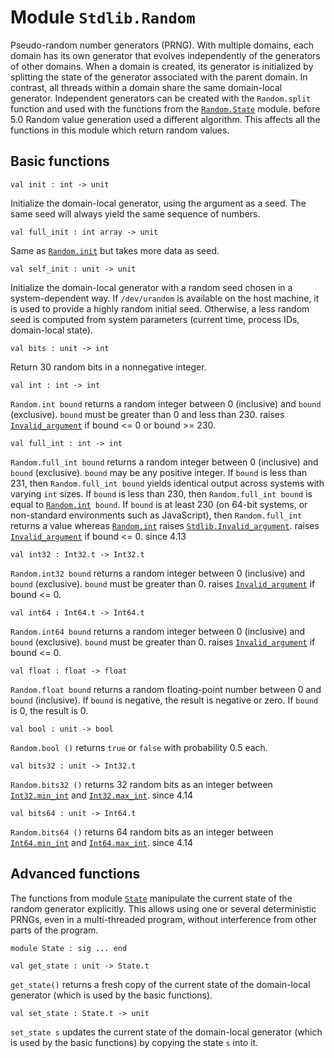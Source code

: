 # Module `Stdlib.Random`
Pseudo-random number generators (PRNG).
With multiple domains, each domain has its own generator that evolves independently of the generators of other domains. When a domain is created, its generator is initialized by splitting the state of the generator associated with the parent domain.
In contrast, all threads within a domain share the same domain-local generator. Independent generators can be created with the `Random.split` function and used with the functions from the [`Random.State`](./Stdlib-Random-State.md) module.
before 5.0 Random value generation used a different algorithm. This affects all the functions in this module which return random values.
## Basic functions
```
val init : int -> unit
```
Initialize the domain-local generator, using the argument as a seed. The same seed will always yield the same sequence of numbers.
```
val full_init : int array -> unit
```
Same as [`Random.init`](./#val-init) but takes more data as seed.
```
val self_init : unit -> unit
```
Initialize the domain-local generator with a random seed chosen in a system-dependent way. If `/dev/urandom` is available on the host machine, it is used to provide a highly random initial seed. Otherwise, a less random seed is computed from system parameters (current time, process IDs, domain-local state).
```
val bits : unit -> int
```
Return 30 random bits in a nonnegative integer.
```
val int : int -> int
```
`Random.int bound` returns a random integer between 0 (inclusive) and `bound` (exclusive). `bound` must be greater than 0 and less than 230.
raises [`Invalid_argument`](./Stdlib.md#exception-Invalid_argument) if bound \<= 0 or bound \>= 230.
```
val full_int : int -> int
```
`Random.full_int bound` returns a random integer between 0 (inclusive) and `bound` (exclusive). `bound` may be any positive integer.
If `bound` is less than 231, then `Random.full_int bound` yields identical output across systems with varying `int` sizes.
If `bound` is less than 230, then `Random.full_int bound` is equal to [`Random.int`](./#val-int)` bound`.
If `bound` is at least 230 (on 64-bit systems, or non-standard environments such as JavaScript), then `Random.full_int` returns a value whereas [`Random.int`](./#val-int) raises [`Stdlib.Invalid_argument`](./Stdlib.md#exception-Invalid_argument).
raises [`Invalid_argument`](./Stdlib.md#exception-Invalid_argument) if bound \<= 0.
since 4.13
```
val int32 : Int32.t -> Int32.t
```
`Random.int32 bound` returns a random integer between 0 (inclusive) and `bound` (exclusive). `bound` must be greater than 0.
raises [`Invalid_argument`](./Stdlib.md#exception-Invalid_argument) if bound \<= 0.
```
val int64 : Int64.t -> Int64.t
```
`Random.int64 bound` returns a random integer between 0 (inclusive) and `bound` (exclusive). `bound` must be greater than 0.
raises [`Invalid_argument`](./Stdlib.md#exception-Invalid_argument) if bound \<= 0.
```
val float : float -> float
```
`Random.float bound` returns a random floating-point number between 0 and `bound` (inclusive). If `bound` is negative, the result is negative or zero. If `bound` is 0, the result is 0.
```
val bool : unit -> bool
```
`Random.bool ()` returns `true` or `false` with probability 0.5 each.
```
val bits32 : unit -> Int32.t
```
`Random.bits32 ()` returns 32 random bits as an integer between [`Int32.min_int`](./Stdlib-Int32.md#val-min_int) and [`Int32.max_int`](./Stdlib-Int32.md#val-max_int).
since 4.14
```
val bits64 : unit -> Int64.t
```
`Random.bits64 ()` returns 64 random bits as an integer between [`Int64.min_int`](./Stdlib-Int64.md#val-min_int) and [`Int64.max_int`](./Stdlib-Int64.md#val-max_int).
since 4.14
## Advanced functions
The functions from module [`State`](./Stdlib-Random-State.md) manipulate the current state of the random generator explicitly. This allows using one or several deterministic PRNGs, even in a multi-threaded program, without interference from other parts of the program.
```
module State : sig ... end
```
```
val get_state : unit -> State.t
```
`get_state()` returns a fresh copy of the current state of the domain-local generator (which is used by the basic functions).
```
val set_state : State.t -> unit
```
`set_state s` updates the current state of the domain-local generator (which is used by the basic functions) by copying the state `s` into it.